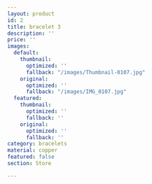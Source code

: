 ```yaml
---
layout: product
id: 2
title: bracelet 3
description: ''
price: ''
images:
  default:
    thumbnail:
      optimized: ''
      fallback: "/images/Thumbnail-0107.jpg"
    original:
      optimized: ''
      fallback: "/images/IMG_0107.jpg"
  featured:
    thumbnail:
      optimized: ''
      fallback: ''
    original:
      optimized: ''
      fallback: ''
category: bracelets
material: copper
featured: false
section: Store

---
```


